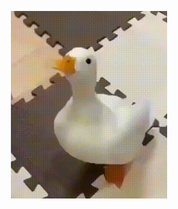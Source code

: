 <p align="center">
<a href="https://soundcloud.com/r4br"><img src="ezgif.com-crop.gif" alt="soundcloud" width="250" height="300">
